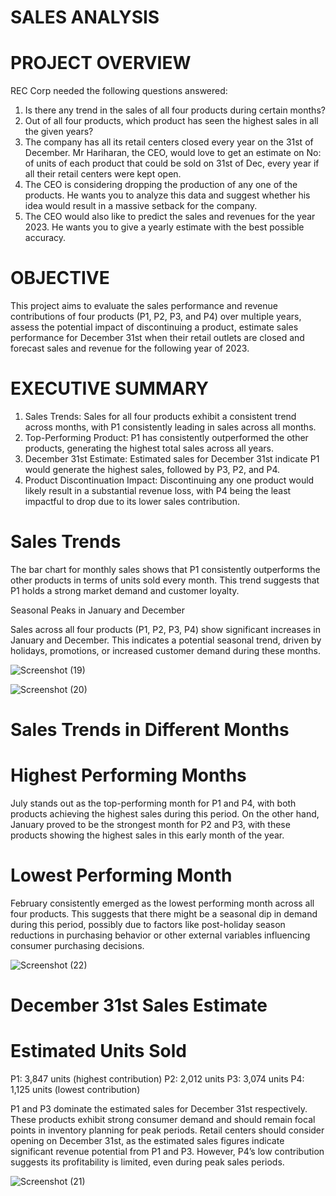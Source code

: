 # SALES ANALYSIS 
# PROJECT OVERVIEW 

REC Corp needed the following questions answered: 
1) Is there any trend in the sales of all four products during certain months?
2) Out of all four products, which product has seen the highest sales in all the given years?
3) The company has all its retail centers closed every year on the 31st of December. Mr Hariharan, the CEO, would love to get an estimate on No: of units of each product that could be sold on 31st of Dec, every year if all their retail centers were kept open.
4) The CEO is considering dropping the production of any one of the products. He wants you to analyze this data and suggest whether his idea would result in a massive setback for the company.
5) The CEO would also like to predict the sales and revenues for the year 2023. He wants you to give a yearly estimate with the best possible accuracy.




# OBJECTIVE 


This project aims to evaluate the sales performance and revenue contributions of four products (P1, P2, P3, and P4) over multiple years, assess the potential impact of discontinuing a product, estimate sales performance for December 31st when their retail outlets are closed and forecast sales and revenue for the following year of 2023. 




# EXECUTIVE SUMMARY 

1. Sales Trends: Sales for all four products exhibit a consistent trend across months, with P1 consistently leading in sales across all months.
2. Top-Performing Product: P1 has consistently outperformed the other products, generating the highest total sales across all years.
3. December 31st Estimate: Estimated sales for December 31st indicate P1 would generate the highest sales, followed by P3, P2, and P4.
4. Product Discontinuation Impact: Discontinuing any one product would likely result in a substantial revenue loss, with P4 being the least impactful to drop due to its lower sales contribution.



# Sales Trends

The bar chart for monthly sales shows that P1 consistently outperforms the other products in terms of units sold every month. This trend suggests that P1 holds a strong market demand and customer loyalty. 

Seasonal Peaks in January and December

Sales across all four products (P1, P2, P3, P4) show significant increases in January and December. This indicates a potential seasonal trend, driven by holidays, promotions, or increased customer demand during these months.





![Screenshot (19)](https://github.com/user-attachments/assets/e010dc1f-fc07-431d-9273-71eee13c462b)



![Screenshot (20)](https://github.com/user-attachments/assets/1e0043da-ac0c-4eab-9b70-384a6e02e023)




# Sales Trends in Different Months

# Highest Performing Months

July stands out as the top-performing month for P1 and P4, with both products achieving the highest sales during this period.
On the other hand, January proved to be the strongest month for P2 and P3, with these products showing the highest sales in this early month of the year.

# Lowest Performing Month

February consistently emerged as the lowest performing month across all four products. This suggests that there might be a seasonal dip in demand during this period, possibly due to factors like post-holiday season reductions in purchasing behavior or other external variables influencing consumer purchasing decisions.





![Screenshot (22)](https://github.com/user-attachments/assets/f584942d-25d9-41ca-ba46-965cded45618)


# December 31st Sales Estimate

# Estimated Units Sold

P1: 3,847 units (highest contribution)
P2: 2,012 units
P3: 3,074 units
P4: 1,125 units (lowest contribution)

P1 and P3 dominate the estimated sales for December 31st respectively. These products exhibit strong consumer demand and should remain focal points in inventory planning for peak periods.
Retail centers should consider opening on December 31st, as the estimated sales figures indicate significant revenue potential from P1 and P3. However, P4’s low contribution suggests its profitability is limited, even during peak sales periods.


![Screenshot (21)](https://github.com/user-attachments/assets/97c3ee4e-911d-4feb-98cb-6f87de6fec20)



